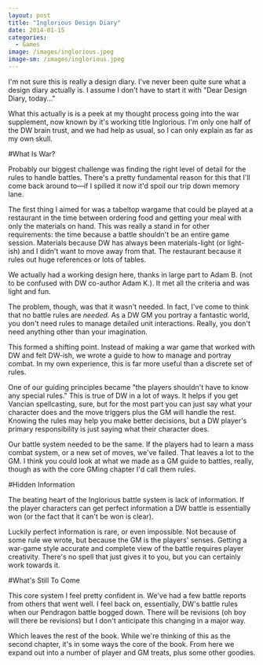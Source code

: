 ```yaml
---
layout: post
title: "Inglorious Design Diary"
date: 2014-01-15
categories:
  - Games
image: /images/inglorious.jpeg
image-sm: /images/inglorious.jpeg
---
```

I'm not sure this is really a design diary. I've never been quite sure what a design diary actually is. I assume I don't have to start it with "Dear Design Diary, today..."

What this actually is is a peek at my thought process going into the war supplement, now known by it's working title Inglorious. I'm only one half of the DW brain trust, and we had help as usual, so I can only explain as far as my own skull.

#What Is War?

Probably our biggest challenge was finding the right level of detail for the rules to handle battles. There's a pretty fundamental reason for this that I'll come back around to—if I spilled it now it'd spoil our trip down memory lane.

The first thing I aimed for was a tabeltop wargame that could be played at a restaurant in the time between ordering food and getting your meal with only the materials on hand. This was really a stand in for other requirements: the time because a battle shouldn't be an entire game session. Materials because DW has always been materials-light (or light-ish) and I didn't want to move away from that. The restaurant because it rules out huge references or lots of tables.

We actually had a working design here, thanks in large part to Adam B. (not to be confused with DW co-author Adam K.). It met all the criteria and was light and fun.

The problem, though, was that it wasn't needed. In fact, I've come to think that no battle rules are _needed._ As a DW GM you portray a fantastic world, you don't need rules to manage detailed unit interactions. Really, you don't need anything other than your imagination.

This formed a shifting point. Instead of making a war game that worked with DW and felt DW-ish, we wrote a guide to how to manage and portray combat. In my own experience, this is far more useful than a discrete set of rules.

One of our guiding principles became "the players shouldn't have to know any special rules." This is true of DW in a lot of ways. It helps if you get Vancian spellcasting, sure, but for the most part you can just say what your character does and the move triggers plus the GM will handle the rest. Knowing the rules may help you make better decisions, but a DW player's primary responsibility is just saying what their character does.

Our battle system needed to be the same. If the players had to learn a mass combat system, or a new set of moves, we've failed. That leaves a lot to the GM. I think you could look at what we made as a GM guide to battles, really, though as with the core GMing chapter I'd call them rules.

#Hidden Information

The beating heart of the Inglorious battle system is lack of information. If the player characters can get perfect information a DW battle is essentially won (or the fact that it can't be won is clear).

Luckily perfect information is rare, or even impossible. Not because of some rule we wrote, but because the GM is the players' senses. Getting a war-game style accurate and complete view of the battle requires player creativity. There's no spell that just gives it to you, but you can certainly work towards it.

#What's Still To Come

This core system I feel pretty confident in. We've had a few battle reports from others that went well. I feel back on, essentially, DW's battle rules when our Pendragon battle bogged down. There will be revisions (oh boy will there be revisions) but I don't anticipate this changing in a major way.

Which leaves the rest of the book. While we're thinking of this as the second chapter, it's in some ways the core of the book. From here we expand out into a number of player and GM treats, plus some other goodies.